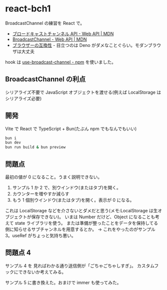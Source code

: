 # react-bch1

BroadcastChannel の練習を React で。

- [ブロードキャストチャンネル API - Web API | MDN](https://developer.mozilla.org/ja/docs/Web/API/Broadcast_Channel_API)
- [BroadcastChannel - Web API | MDN](https://developer.mozilla.org/ja/docs/Web/API/BroadcastChannel)
- [ブラウザーの互換性](https://developer.mozilla.org/ja/docs/Web/API/Broadcast_Channel_API#%E3%83%96%E3%83%A9%E3%82%A6%E3%82%B6%E3%83%BC%E3%81%AE%E4%BA%92%E6%8F%9B%E6%80%A7) - 目立つのは Deno がダメなことぐらい。モダンブラウザは大丈夫

hook は
[use-broadcast-channel - npm](https://www.npmjs.com/package/use-broadcast-channel)
を使いました。

## BroadcastChannel の利点

シリアライズ不要で JavaScript オブジェクトを渡せる(例えば LocalStorage はシリアライズ必要)

## 開発

Vite で React で TypeScript + Bun(たぶん npm でもなんでもいい)

```sh
bun i
bun dev
bun run build & bun preview
```

## 問題点

最初の値が 0 になること。うまく説明できない。

1. サンプル 1 か 2 で、別ウインドウ(またはタブ)を開く。
2. カウンターを増やすか減らす
3. もう 1 個別ウインドウ(またはタブ)を開く。表示が 0 になる。

これは LocalStorage などを介さないとダメだと思う(メモ:LocalStorage は生オブジェクトが保存できない)。
いまは Number だけど、Object になることも考えて state ライブラリを使う。
または準備が整ったことをデータを保持してる側に知らせるサブチャンネルを用意するとか。
→ これをやったのがサンプル 3。useRef がちょっと気持ち悪い。

## 問題点 4

サンプル 4 を
見ればわかる通り送信側が「ごちゃごちゃしすぎ」。
カスタムフックにできないか考えてみる。

サンプル 5 に書き換えた。おまけで immer も使ってみた。
